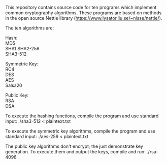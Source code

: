 This repository contains source code for ten programs which implement common cryptography algorithms. These programs are based on methods in the open source Nettle library (https://www.lysator.liu.se/~nisse/nettle/).

The ten algorithms are:

Hash:  
MD5  
SHA1 
SHA2-256  
SHA3-512  

Symmetric Key:  
RC4  
DES  
AES  
Salsa20  

Public Key:  
RSA  
DSA  

To execute the hashing functions, compile the program and use standard input:
./sha3-512 < plaintext.txt

To execute the symmetric key algorithms, compile the program and use standard input:
./aes-256 < plaintext.txt

The public key algorithms don't encrypt; the just demonstrate key generation. To execute them and output the keys, compile and run:
./rsa-4096
